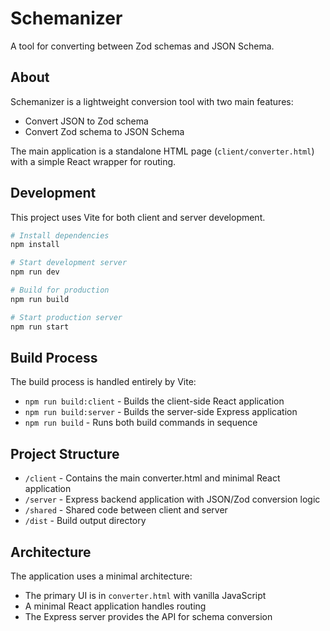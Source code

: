 # Schemanizer

A tool for converting between Zod schemas and JSON Schema.

## About

Schemanizer is a lightweight conversion tool with two main features:
- Convert JSON to Zod schema
- Convert Zod schema to JSON Schema

The main application is a standalone HTML page (`client/converter.html`) with a simple React wrapper for routing.

## Development

This project uses Vite for both client and server development.

```bash
# Install dependencies
npm install

# Start development server
npm run dev

# Build for production
npm run build

# Start production server
npm run start
```

## Build Process

The build process is handled entirely by Vite:

- `npm run build:client` - Builds the client-side React application
- `npm run build:server` - Builds the server-side Express application
- `npm run build` - Runs both build commands in sequence

## Project Structure

- `/client` - Contains the main converter.html and minimal React application
- `/server` - Express backend application with JSON/Zod conversion logic
- `/shared` - Shared code between client and server
- `/dist` - Build output directory

## Architecture

The application uses a minimal architecture:
- The primary UI is in `converter.html` with vanilla JavaScript
- A minimal React application handles routing
- The Express server provides the API for schema conversion